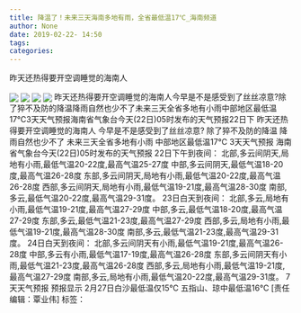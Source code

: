 ```yaml
---
title: 降温了！未来三天海南多地有雨，全省最低温17℃_海南频道
author: None
date: 2019-02-22- 14:50
tags: 
categories: 
---
```

昨天还热得要开空调睡觉的海南人
<!-- more -->
                
<img align="center" border="0" src="http://p0.ifengimg.com/fck/2019_08/663675d302cd829_w180_h180.jpg" />
                
<img align="center" border="0" src="http://p0.ifengimg.com/fck/2019_08/7f53b88a951c1e9_w440_h330.jpg" />
            
<img align="center" border="0" src="http://p0.ifengimg.com/fck/2019_08/ceeac1905f5a47e_w527_h5794.png" />
<img align="center" border="0" src="http://p2.ifengimg.com/a/2016/0810/204c433878d5cf9size1_w16_h16.png" />
昨天还热得要开空调睡觉的海南人今早是不是感受到了丝丝凉意?除了猝不及防的降温降雨自然也少不了未来三天全省多地有小雨中部地区最低温17℃3天天气预报海南省气象台今天(22日)05时发布的天气预报22日下
昨天还热得要开空调睡觉的海南人
今早是不是感受到了丝丝凉意?
除了猝不及防的降温
降雨自然也少不了
未来三天全省多地有小雨
中部地区最低温17℃
3天天气预报
海南省气象台今天(22日)05时发布的天气预报
22日下午到夜间：
北部,多云间阴天,局地有小雨,最低气温20-22度,最高气温25-27度
中部,多云间阴天,最低气温18-20度,最高气温26-28度
东部,多云间阴天,局地有小雨,最低气温20-22度,最高气温26-28度
西部,多云间阴天,局地有小雨,最低气温19-21度,最高气温28-30度
南部,多云,最低气温20-22度,最高气温29-31度。
23日白天到夜间：
北部,多云,局地有小雨,最低气温19-21度,最高气温27-29度
中部,多云,最低气温18-20度,最高气温27-29度
东部,多云,最低气温21-23度,最高气温27-29度
西部,多云,局地有小雨,最低气温19-21度,最高气温28-30度
南部,多云,最低气温21-23度,最高气温29-31度。
24日白天到夜间：
北部,多云间阴天有小雨,最低气温19-21度,最高气温26-28度
中部,多云有小雨,最低气温17-19度,最高气温26-28度
东部,多云间阴天有小雨,最低气温21-23度,最高气温26-28度
西部,多云,局地有小雨,最低气温19-21度,最高气温27-29度
南部,多云,局地有小雨,最低气温20-22度,最高气温29-31度。
7天天气预报
预报显示
2月27日白沙最低温仅15℃
五指山、琼中最低温16℃
[责任编辑：覃业伟]
标签：
 
             
